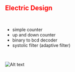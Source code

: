 
<h2><span style="color: red"> Electric Design </span></h2>

</br>


- simple counter
- up and down counter
- binary to bcd decoder
- systolic filter (adaptive filter)

</br>

![Alt text](http://www.nkcelectronics.com/assets/images/NEXYS3-obl-400.jpg)





